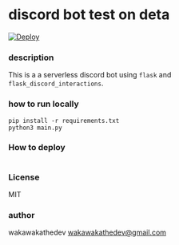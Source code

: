# discord bot test on deta

[![Deploy](https://button.deta.dev/1/svg)](https://go.deta.dev/deploy?repo=your-repo-url)

### description

This is a a serverless discord bot using `flask` and `flask_discord_interactions`.


### how to run locally

```
pip install -r requirements.txt 
python3 main.py
```


### How to deploy
```
```

### License
MIT

### author
wakawakathedev <wakawakathedev@gmail.com>